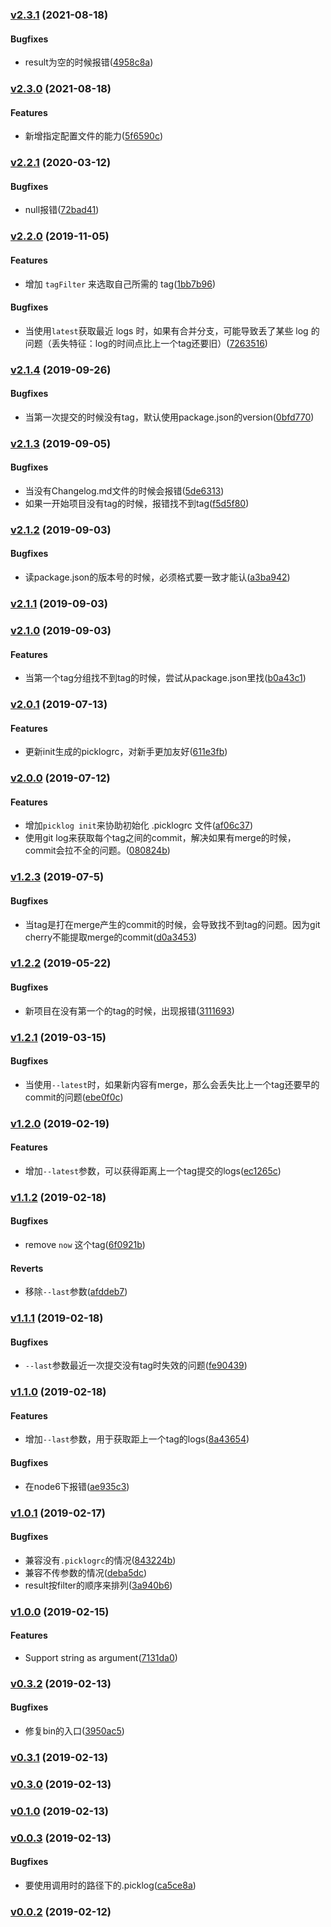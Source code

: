 ### [v2.3.1](https://BearJ@github.com/BearJ/picklog/compare/v2.3.0...v2.3.1) (2021-08-18)

#### Bugfixes
* result为空的时候报错([4958c8a](https://BearJ@github.com/BearJ/picklog/commit/4958c8a))



### [v2.3.0](https://BearJ@github.com/BearJ/picklog/compare/v2.2.1...v2.3.0) (2021-08-18)

#### Features
* 新增指定配置文件的能力([5f6590c](https://BearJ@github.com/BearJ/picklog/commit/5f6590c))



### [v2.2.1](https://BearJ@github.com/BearJ/picklog/compare/v2.2.0...v2.2.1) (2020-03-12)

#### Bugfixes
* null报错([72bad41](https://BearJ@github.com/BearJ/picklog/commit/72bad41))



### [v2.2.0](https://BearJ@github.com/BearJ/picklog/compare/v2.1.4...v2.2.0) (2019-11-05)

#### Features
* 增加 `tagFilter` 来选取自己所需的 tag([1bb7b96](https://BearJ@github.com/BearJ/picklog/commit/1bb7b96))

#### Bugfixes
* 当使用`latest`获取最近 logs 时，如果有合并分支，可能导致丢了某些 log 的问题（丢失特征：log的时间点比上一个tag还要旧）([7263516](https://BearJ@github.com/BearJ/picklog/commit/7263516))



### [v2.1.4](https://BearJ@github.com/BearJ/picklog/compare/v2.1.3...v2.1.4) (2019-09-26)

#### Bugfixes
* 当第一次提交的时候没有tag，默认使用package.json的version([0bfd770](https://BearJ@github.com/BearJ/picklog/commit/0bfd770))



### [v2.1.3](https://BearJ@github.com/BearJ/picklog/compare/v2.1.2...v2.1.3) (2019-09-05)

#### Bugfixes
* 当没有Changelog.md文件的时候会报错([5de6313](https://BearJ@github.com/BearJ/picklog/commit/5de6313))
* 如果一开始项目没有tag的时候，报错找不到tag([f5d5f80](https://BearJ@github.com/BearJ/picklog/commit/f5d5f80))



### [v2.1.2](https://BearJ@github.com/BearJ/picklog/compare/v2.1.1...v2.1.2) (2019-09-03)

#### Bugfixes
* 读package.json的版本号的时候，必须格式要一致才能认([a3ba942](https://BearJ@github.com/BearJ/picklog/commit/a3ba942))



### [v2.1.1](https://BearJ@github.com/BearJ/picklog/compare/v2.1.0...v2.1.1) (2019-09-03)



### [v2.1.0](https://BearJ@github.com/BearJ/picklog/compare/v2.0.1...v2.1.0) (2019-09-03)

#### Features
* 当第一个tag分组找不到tag的时候，尝试从package.json里找([b0a43c1](https://BearJ@github.com/BearJ/picklog/commit/b0a43c1))



### [v2.0.1](https://BearJ@github.com/BearJ/picklog/compare/v2.0.0...v2.0.1) (2019-07-13)

#### Features
* 更新init生成的picklogrc，对新手更加友好([611e3fb](https://BearJ@github.com/BearJ/picklog/commit/611e3fb))



### [v2.0.0](https://BearJ@github.com/BearJ/picklog/compare/v1.2.3...v2.0.0) (2019-07-12)

#### Features
* 增加`picklog init`来协助初始化 .picklogrc 文件([af06c37](https://BearJ@github.com/BearJ/picklog/commit/af06c37))
* 使用git log来获取每个tag之间的commit，解决如果有merge的时候，commit会拉不全的问题。([080824b](https://BearJ@github.com/BearJ/picklog/commit/080824b))



### [v1.2.3](https://github.com/BearJ/picklog/compare/v1.2.2...v1.2.3) (2019-07-5)

#### Bugfixes
* 当tag是打在merge产生的commit的时候，会导致找不到tag的问题。因为git cherry不能提取merge的commit([d0a3453](https://github.com/BearJ/picklog/commit/d0a3453))



### [v1.2.2](https://github.com/BearJ/picklog/compare/v1.2.1...v1.2.2) (2019-05-22)

#### Bugfixes
* 新项目在没有第一个的tag的时候，出现报错([3111693](https://github.com/BearJ/picklog/commit/3111693))



### [v1.2.1](https://github.com/BearJ/picklog/compare/v1.2.0...v1.2.1) (2019-03-15)

#### Bugfixes
* 当使用`--latest`时，如果新内容有merge，那么会丢失比上一个tag还要早的commit的问题([ebe0f0c](https://github.com/BearJ/picklog/commit/ebe0f0c))



### [v1.2.0](https://github.com/BearJ/picklog/compare/v1.1.2...v1.2.0) (2019-02-19)

#### Features
* 增加`--latest`参数，可以获得距离上一个tag提交的logs([ec1265c](https://github.com/BearJ/picklog/commit/ec1265c))



### [v1.1.2](https://github.com/BearJ/picklog/compare/v1.1.1...v1.1.2) (2019-02-18)

#### Bugfixes
* remove `now` 这个tag([6f0921b](https://github.com/BearJ/picklog/commit/6f0921b))

#### Reverts
* 移除`--last`参数([afddeb7](https://github.com/BearJ/picklog/commit/afddeb7))



### [v1.1.1](https://github.com/BearJ/picklog/compare/v1.1.0...v1.1.1) (2019-02-18)

#### Bugfixes
* `--last`参数最近一次提交没有tag时失效的问题([fe90439](https://github.com/BearJ/picklog/commit/fe90439))



### [v1.1.0](https://github.com/BearJ/picklog/compare/v1.0.1...v1.1.0) (2019-02-18)

#### Features
* 增加`--last`参数，用于获取距上一个tag的logs([8a43654](https://github.com/BearJ/picklog/commit/8a43654))

#### Bugfixes
* 在node6下报错([ae935c3](https://github.com/BearJ/picklog/commit/ae935c3))



### [v1.0.1](https://github.com/BearJ/picklog/compare/v1.0.0...v1.0.1) (2019-02-17)

#### Bugfixes
* 兼容没有`.picklogrc`的情况([843224b](https://github.com/BearJ/picklog/commit/843224b))
* 兼容不传参数的情况([deba5dc](https://github.com/BearJ/picklog/commit/deba5dc))
* result按filter的顺序来排列([3a940b6](https://github.com/BearJ/picklog/commit/3a940b6))



### [v1.0.0](https://github.com/BearJ/picklog/compare/v0.3.2...v1.0.0) (2019-02-15)

#### Features
* Support string as argument([7131da0](https://github.com/BearJ/picklog/commit/7131da0))



### [v0.3.2](https://github.com/BearJ/picklog/compare/v0.3.1...v0.3.2) (2019-02-13)

#### Bugfixes
* 修复bin的入口([3950ac5](https://github.com/BearJ/picklog/commit/3950ac5))



### [v0.3.1](https://github.com/BearJ/picklog/compare/v0.3.0...v0.3.1) (2019-02-13)



### [v0.3.0](https://github.com/BearJ/picklog/compare/v0.1.0...v0.3.0) (2019-02-13)



### [v0.1.0](https://github.com/BearJ/picklog/compare/v0.0.3...v0.1.0) (2019-02-13)



### [v0.0.3](https://github.com/BearJ/picklog/compare/v0.0.2...v0.0.3) (2019-02-13)

#### Bugfixes
* 要使用调用时的路径下的.picklog([ca5ce8a](https://github.com/BearJ/picklog/commit/ca5ce8a))



### [v0.0.2](https://github.com/BearJ/picklog/compare/...v0.0.2) (2019-02-12)



